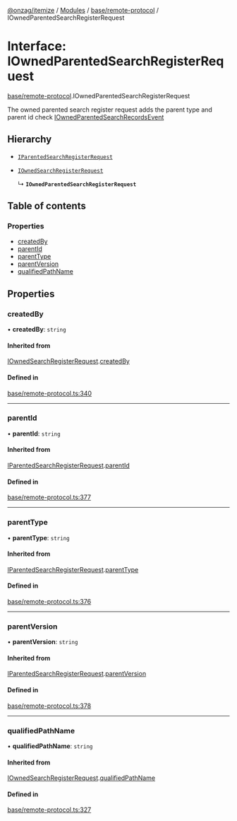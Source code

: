 [@onzag/itemize](../README.md) / [Modules](../modules.md) / [base/remote-protocol](../modules/base_remote_protocol.md) / IOwnedParentedSearchRegisterRequest

# Interface: IOwnedParentedSearchRegisterRequest

[base/remote-protocol](../modules/base_remote_protocol.md).IOwnedParentedSearchRegisterRequest

The owned parented search register request adds the parent type and parent id
check [IOwnedParentedSearchRecordsEvent](base_remote_protocol.IOwnedParentedSearchRecordsEvent.md)

## Hierarchy

- [`IParentedSearchRegisterRequest`](base_remote_protocol.IParentedSearchRegisterRequest.md)

- [`IOwnedSearchRegisterRequest`](base_remote_protocol.IOwnedSearchRegisterRequest.md)

  ↳ **`IOwnedParentedSearchRegisterRequest`**

## Table of contents

### Properties

- [createdBy](base_remote_protocol.IOwnedParentedSearchRegisterRequest.md#createdby)
- [parentId](base_remote_protocol.IOwnedParentedSearchRegisterRequest.md#parentid)
- [parentType](base_remote_protocol.IOwnedParentedSearchRegisterRequest.md#parenttype)
- [parentVersion](base_remote_protocol.IOwnedParentedSearchRegisterRequest.md#parentversion)
- [qualifiedPathName](base_remote_protocol.IOwnedParentedSearchRegisterRequest.md#qualifiedpathname)

## Properties

### createdBy

• **createdBy**: `string`

#### Inherited from

[IOwnedSearchRegisterRequest](base_remote_protocol.IOwnedSearchRegisterRequest.md).[createdBy](base_remote_protocol.IOwnedSearchRegisterRequest.md#createdby)

#### Defined in

[base/remote-protocol.ts:340](https://github.com/onzag/itemize/blob/f2db74a5/base/remote-protocol.ts#L340)

___

### parentId

• **parentId**: `string`

#### Inherited from

[IParentedSearchRegisterRequest](base_remote_protocol.IParentedSearchRegisterRequest.md).[parentId](base_remote_protocol.IParentedSearchRegisterRequest.md#parentid)

#### Defined in

[base/remote-protocol.ts:377](https://github.com/onzag/itemize/blob/f2db74a5/base/remote-protocol.ts#L377)

___

### parentType

• **parentType**: `string`

#### Inherited from

[IParentedSearchRegisterRequest](base_remote_protocol.IParentedSearchRegisterRequest.md).[parentType](base_remote_protocol.IParentedSearchRegisterRequest.md#parenttype)

#### Defined in

[base/remote-protocol.ts:376](https://github.com/onzag/itemize/blob/f2db74a5/base/remote-protocol.ts#L376)

___

### parentVersion

• **parentVersion**: `string`

#### Inherited from

[IParentedSearchRegisterRequest](base_remote_protocol.IParentedSearchRegisterRequest.md).[parentVersion](base_remote_protocol.IParentedSearchRegisterRequest.md#parentversion)

#### Defined in

[base/remote-protocol.ts:378](https://github.com/onzag/itemize/blob/f2db74a5/base/remote-protocol.ts#L378)

___

### qualifiedPathName

• **qualifiedPathName**: `string`

#### Inherited from

[IOwnedSearchRegisterRequest](base_remote_protocol.IOwnedSearchRegisterRequest.md).[qualifiedPathName](base_remote_protocol.IOwnedSearchRegisterRequest.md#qualifiedpathname)

#### Defined in

[base/remote-protocol.ts:327](https://github.com/onzag/itemize/blob/f2db74a5/base/remote-protocol.ts#L327)
